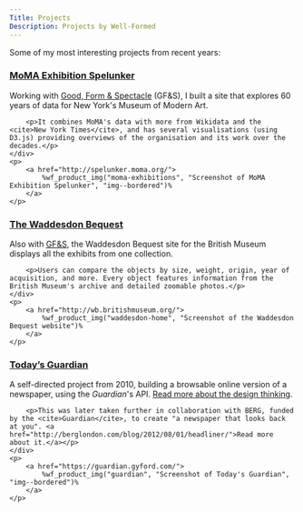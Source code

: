 ```yaml
---
Title: Projects
Description: Projects by Well-Formed
---
```


Some of my most interesting projects from recent years:

<section class="grid grid--2-1">
    <div>
        <h3>
            <a href="http://spelunker.moma.org/">MoMA Exhibition Spelunker</a>
        </h3>
        <p>Working with <a href="http://goodformandspectacle.com">Good, Form & Spectacle</a> (GF&S), I built a site that explores 60 years of data for New York's Museum of Modern Art.</p>

        <p>It combines MoMA's data with more from Wikidata and the <cite>New York Times</cite>, and has several visualisations (using D3.js) providing overviews of the organisation and its work over the decades.</p>
    </div>
    <p>
        <a href="http://spelunker.moma.org/">
            %wf_product_img("moma-exhibitions", "Screenshot of MoMA Exhibition Spelunker", "img--bordered")%
        </a>
    </p>
</section>


<section class="grid grid--2-1">
    <div>
        <h3>
            <a href="http://wb.britishmuseum.org/">The Waddesdon Bequest</a>
        </h3>
        <p>Also with <a href="http://goodformandspectacle.com"><abbr title="Good, Form & Spectacle">GF&S</abbr></a>, the Waddesdon Bequest site for the British Museum displays all the exhibits from one collection.</p>

        <p>Users can compare the objects by size, weight, origin, year of acquisition, and more. Every object features information from the British Museum's archive and detailed zoomable photos.</p>
    </div>
    <p>
        <a href="http://wb.britishmuseum.org/">
            %wf_product_img("waddesdon-home", "Screenshot of the Waddesdon Bequest website")%
        </a>
    </p>
</section>


<section class="grid grid--2-1">
    <div>
        <h3>
            <a href="https://guardian.gyford.com/">Today’s Guardian</a>
        </h3>
        <p>A self-directed project from 2010, building a browsable online version of a newspaper, using the <cite>Guardian</cite>'s API. <a href="https://www.gyford.com/phil/writing/2010/06/09/todays-guardian/">Read more about the design thinking</a>.</p>

        <p>This was later taken further in collaboration with BERG, funded by the <cite>Guardian</cite>, to create "a newspaper that looks back at you". <a href="http://berglondon.com/blog/2012/08/01/headliner/">Read more about it.</a></p>
    </div>
    <p>
        <a href="https://guardian.gyford.com/">
            %wf_product_img("guardian", "Screenshot of Today's Guardian", "img--bordered")%
        </a>
    </p>
</section>
